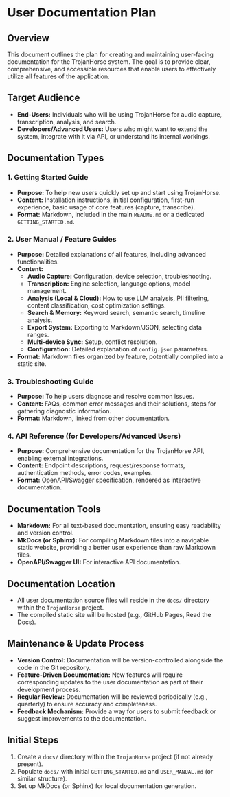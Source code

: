 # User Documentation Plan

## Overview

This document outlines the plan for creating and maintaining user-facing documentation for the TrojanHorse system. The goal is to provide clear, comprehensive, and accessible resources that enable users to effectively utilize all features of the application.

## Target Audience

- **End-Users:** Individuals who will be using TrojanHorse for audio capture, transcription, analysis, and search.
- **Developers/Advanced Users:** Users who might want to extend the system, integrate with it via API, or understand its internal workings.

## Documentation Types

### 1. Getting Started Guide

- **Purpose:** To help new users quickly set up and start using TrojanHorse.
- **Content:** Installation instructions, initial configuration, first-run experience, basic usage of core features (capture, transcribe).
- **Format:** Markdown, included in the main `README.md` or a dedicated `GETTING_STARTED.md`.

### 2. User Manual / Feature Guides

- **Purpose:** Detailed explanations of all features, including advanced functionalities.
- **Content:**
    - **Audio Capture:** Configuration, device selection, troubleshooting.
    - **Transcription:** Engine selection, language options, model management.
    - **Analysis (Local & Cloud):** How to use LLM analysis, PII filtering, content classification, cost optimization settings.
    - **Search & Memory:** Keyword search, semantic search, timeline analysis.
    - **Export System:** Exporting to Markdown/JSON, selecting data ranges.
    - **Multi-device Sync:** Setup, conflict resolution.
    - **Configuration:** Detailed explanation of `config.json` parameters.
- **Format:** Markdown files organized by feature, potentially compiled into a static site.

### 3. Troubleshooting Guide

- **Purpose:** To help users diagnose and resolve common issues.
- **Content:** FAQs, common error messages and their solutions, steps for gathering diagnostic information.
- **Format:** Markdown, linked from other documentation.

### 4. API Reference (for Developers/Advanced Users)

- **Purpose:** Comprehensive documentation for the TrojanHorse API, enabling external integrations.
- **Content:** Endpoint descriptions, request/response formats, authentication methods, error codes, examples.
- **Format:** OpenAPI/Swagger specification, rendered as interactive documentation.

## Documentation Tools

- **Markdown:** For all text-based documentation, ensuring easy readability and version control.
- **MkDocs (or Sphinx):** For compiling Markdown files into a navigable static website, providing a better user experience than raw Markdown files.
- **OpenAPI/Swagger UI:** For interactive API documentation.

## Documentation Location

- All user documentation source files will reside in the `docs/` directory within the `TrojanHorse` project.
- The compiled static site will be hosted (e.g., GitHub Pages, Read the Docs).

## Maintenance & Update Process

- **Version Control:** Documentation will be version-controlled alongside the code in the Git repository.
- **Feature-Driven Documentation:** New features will require corresponding updates to the user documentation as part of their development process.
- **Regular Review:** Documentation will be reviewed periodically (e.g., quarterly) to ensure accuracy and completeness.
- **Feedback Mechanism:** Provide a way for users to submit feedback or suggest improvements to the documentation.

## Initial Steps

1.  Create a `docs/` directory within the `TrojanHorse` project (if not already present).
2.  Populate `docs/` with initial `GETTING_STARTED.md` and `USER_MANUAL.md` (or similar structure).
3.  Set up MkDocs (or Sphinx) for local documentation generation.
